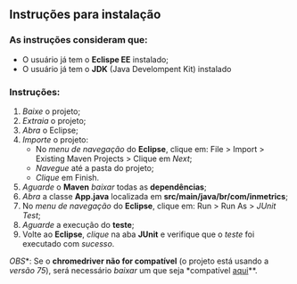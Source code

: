 ## Instruções para instalação

### As instruções consideram que:
- O usuário já tem o **Eclispe EE** instalado;
- O usuário já tem o **JDK** (Java Develompent Kit) instalado


### Instruções:

1. *Baixe* o projeto;
2. *Extraia* o projeto;
3. *Abra* o Eclipse;
4. *Importe* o projeto:
	- No *menu de navegação* do **Eclipse**, clique em: File > Import > Existing Maven Projects > Clique em *Next*;
	- *Navegue* até a pasta do projeto;
	- *Clique* em Finish.
5. *Aguarde* o **Maven** *baixar* todas as **dependências**;
6. *Abra* a classe **App.java** localizada em **src/main/java/br/com/inmetrics**;
7. No *menu de navegação* do **Eclipse**, clique em: Run > Run As > *JUnit Test*;
8. *Aguarde* a execução do **teste**;
9. Volte ao **Eclipse**, *clique* na aba **JUnit** e verifique que o *teste* foi executado com *sucesso*.

*OBS**: Se o **chromedriver não for compatível** (o projeto está usando a *versão 75*), será necessário *baixar* um que seja *compatível [aqui](https://chromedriver.chromium.org/downloads)**.
